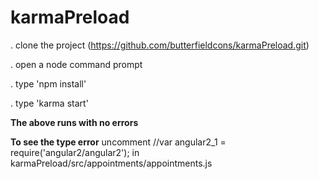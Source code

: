 # karmaPreload

. clone the project (https://github.com/butterfieldcons/karmaPreload.git)

. open a node command prompt

. type 'npm install'

. type 'karma start'

<b>The above runs with no errors</b>

<b>To see the type error</b>
uncomment //var angular2_1 = require('angular2/angular2');
in  karmaPreload/src/appointments/appointments.js
